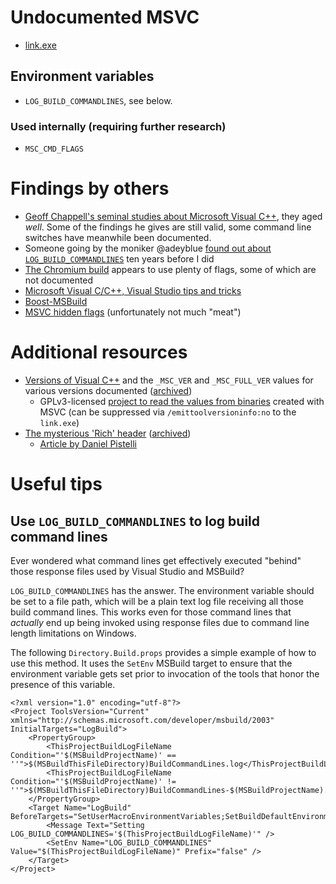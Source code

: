 # Undocumented MSVC

* [link.exe](LINK.exe.md)

## Environment variables

* `LOG_BUILD_COMMANDLINES`, see below.

### Used internally (requiring further research)

* `MSC_CMD_FLAGS`

# Findings by others

* [Geoff Chappell's seminal studies about Microsoft Visual C++][1], they aged _well_. Some of the findings he gives are still valid, some command line switches have meanwhile been documented.
* Someone going by the moniker @adeyblue [found out about `LOG_BUILD_COMMANDLINES`][2] ten years before I did
* [The Chromium build][3] appears to use plenty of flags, some of which are not documented
* [Microsoft Visual C/C++, Visual Studio tips and tricks][4]
* [Boost-MSBuild][5]
* [MSVC hidden flags][6] (unfortunately not much "meat")

# Additional resources

* [Versions of Visual C++][7] and the `_MSC_VER` and `_MSC_FULL_VER` values for various versions documented ([archived][8])
  * GPLv3-licensed [project to read the values from binaries][9] created with MSVC (can be suppressed via `/emittoolversioninfo:no` to the `link.exe`)
* [The mysterious 'Rich' header][10] ([archived][11])
  * [Article by Daniel Pistelli][12]

# Useful tips

## Use `LOG_BUILD_COMMANDLINES` to log build command lines

Ever wondered what command lines get effectively executed "behind" those response files used by Visual Studio and MSBuild?

`LOG_BUILD_COMMANDLINES` has the answer. The environment variable should be set to a file path, which will be a plain text log file receiving all those build command lines. This works even for those command lines that _actually_ end up being invoked using response files due to command line length limitations on Windows.

The following `Directory.Build.props` provides a simple example of how to use this method. It uses the `SetEnv` MSBuild target to ensure that the environment variable gets set prior to invocation of the tools that honor the presence of this variable.

```
<?xml version="1.0" encoding="utf-8"?>
<Project ToolsVersion="Current" xmlns="http://schemas.microsoft.com/developer/msbuild/2003" InitialTargets="LogBuild">
	<PropertyGroup>
		<ThisProjectBuildLogFileName Condition="'$(MSBuildProjectName)' == ''">$(MSBuildThisFileDirectory)BuildCommandLines.log</ThisProjectBuildLogFileName>
		<ThisProjectBuildLogFileName Condition="'$(MSBuildProjectName)' != ''">$(MSBuildThisFileDirectory)BuildCommandLines-$(MSBuildProjectName).log</ThisProjectBuildLogFileName>
	</PropertyGroup>
	<Target Name="LogBuild" BeforeTargets="SetUserMacroEnvironmentVariables;SetBuildDefaultEnvironmentVariables">
		<Message Text="Setting LOG_BUILD_COMMANDLINES='$(ThisProjectBuildLogFileName)'" />
		<SetEnv Name="LOG_BUILD_COMMANDLINES" Value="$(ThisProjectBuildLogFileName)" Prefix="false" />
	</Target>
</Project>
```

[1]: https://www.geoffchappell.com/studies/msvc/index.htm
[2]: http://blog.airesoft.co.uk/2013/01/plug-in-to-cls-kitchen/
[3]: https://chromium.googlesource.com/chromium/src/build/config/+/refs/heads/main/win/BUILD.gn
[4]: https://bearwindows.zcm.com.au/msvc.htm
[5]: https://github.com/ENikS/Boost-MSBuild
[6]: https://lectem.github.io/msvc/reverse-engineering/build/2019/01/21/MSVC-hidden-flags.html
[7]: https://dev.to/yumetodo/list-of-mscver-and-mscfullver-8nd
[8]: https://web.archive.org/web/20230000000000*/https://dev.to/yumetodo/list-of-mscver-and-mscfullver-8nd
[9]: https://github.com/dishather/richprint
[10]: http://bytepointer.com/articles/the_microsoft_rich_header.htm
[11]: https://web.archive.org/web/20230000000000*/http://bytepointer.com/articles/the_microsoft_rich_header.htm
[12]: https://ntcore.com/files/richsign.htm

